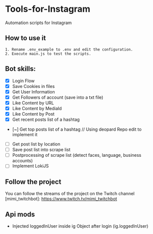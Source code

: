 # Tools-for-Instagram
Automation scripts for Instagram </br>
## How to use it
    1. Rename .env_example to .env and edit the configuration.
    2. Execute main.js to test the scripts. 
## Bot skills:
- [x] Login Flow
- [x] Save Cookies in files
- [x] Get User Information
- [x] Get Followers of account (save into a txt file)
- [x] Like Content by URL
- [x] Like Content by MediaId 
- [x] Like Content by Post 
- [X] Get recent posts list of a hashtag
- [~] Get top posts list of a hashtag // Using deopard Repo edit to implement it
- [ ] Get post list by location
- [ ] Save post list into scrape list
- [ ] Postprocessing of scrape list (detect faces, language, business accounts)
- [ ] Implement LokiJS
## Follow the project
You can follow the streams of the project on the Twitch channel
[mimi_twitchbot]: https://www.twitch.tv/mimi_twitchbot

## Api mods

- Injected loggedInUser inside ig Object after login (ig.loggedInUser)
